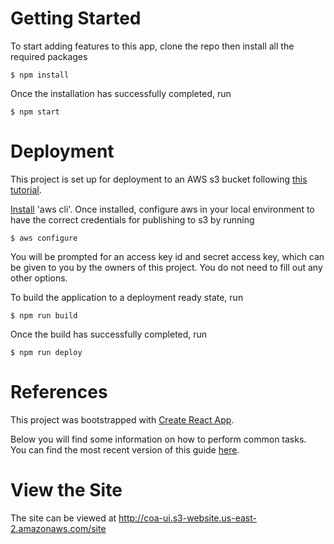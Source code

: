 # Getting Started
To start adding features to this app, clone the repo then install all the required packages
```
$ npm install
```

Once the installation has successfully completed, run
```
$ npm start
```

# Deployment
This project is set up for deployment to an AWS s3 bucket following [this tutorial](https://medium.com/ovrsea/deploy-automatically-a-react-app-on-amazon-s3-iam-within-minutes-da6cb0096d55).

[Install](https://docs.aws.amazon.com/cli/latest/userguide/cli-chap-install.html) 'aws cli'.
Once installed, configure aws in your local environment to have the correct credentials for publishing to s3 by running
```
$ aws configure
```
You will be prompted for an access key id and secret access key, which can be given to you by the owners of this project.
You do not need to fill out any other options.

To build the application to a deployment ready state, run
```
$ npm run build
```

Once the build has successfully completed, run
```
$ npm run deploy
```

# References

This project was bootstrapped with [Create React App](https://github.com/facebookincubator/create-react-app).

Below you will find some information on how to perform common tasks.<br>
You can find the most recent version of this guide [here](https://github.com/facebookincubator/create-react-app/blob/master/packages/react-scripts/template/README.md).

# View the Site

The site can be viewed at http://coa-ui.s3-website.us-east-2.amazonaws.com/site
